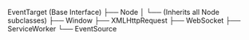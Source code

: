 EventTarget (Base Interface)
├── Node
│   └── (Inherits all Node subclasses)
├── Window
├── XMLHttpRequest
├── WebSocket
├── ServiceWorker
└── EventSource
